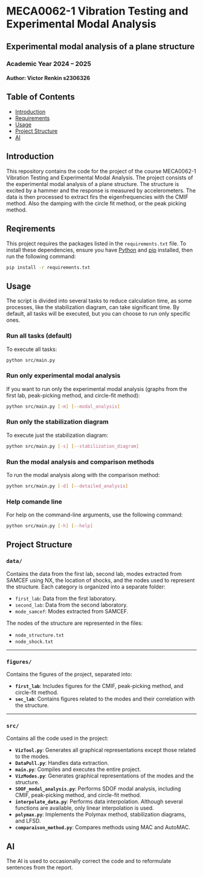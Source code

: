 # MECA0062-1 Vibration Testing and Experimental Modal Analysis

## Experimental modal analysis of a plane structure

### Academic Year 2024 – 2025

#### Author: Victor Renkin s2306326


## Table of Contents
- [Introduction](#introduction)
- [Requirements](#requirements)
- [Usage](#usage)
- [Project Structure](#project-structure)
- [AI](#ai)


## Introduction
This repository contains the code for the project of the course MECA0062-1 Vibration Testing and Experimental Modal Analysis. The project consists of the experimental modal analysis of a plane structure. The structure is excited by a hammer and the response is measured by accelerometers. The data is then processed to extract firs the eigenfrequencies with the CMIF method. Also the damping with the circle fit method, or the peak picking method.


## Reqirements
This project requires the packages listed in the `requirements.txt` file. To install these dependencies, ensure you have [Python](https://www.python.org/) and [pip](https://pip.pypa.io/en/stable/) installed, then run the following command:

```bash
pip install -r requirements.txt
```
## Usage

The script is divided into several tasks to reduce calculation time, as some processes, like the stabilization diagram, can take significant time. By default, all tasks will be executed, but you can choose to run only specific ones.

### Run all tasks (default)
To execute all tasks:

```bash
python src/main.py
```	
### Run only experimental modal analysis
If you want to run only the experimental modal analysis (graphs from the first lab, peak-picking method, and circle-fit method):
```bash
python src/main.py [-m] [--modal_analysis]
```

### Run only the stabilization diagram
To execute just the stabilization diagram:
```bash
python src/main.py [-s] [--stabilization_diagram]
```
### Run the modal analysis and comparison methods
To run the modal analysis along with the comparison method:
```bash	
python src/main.py [-d] [--detailed_analysis]
```
### Help comande line
For help on the command-line arguments, use the following command:

```bash
python src/main.py [-h] [--help]
```


## Project Structure

### **`data/`**
Contains the data from the first lab, second lab, modes extracted from SAMCEF using NX, the location of shocks, and the nodes used to represent the structure. Each category is organized into a separate folder:  
- `first_lab`: Data from the first laboratory.  
- `second_lab`: Data from the second laboratory.  
- `mode_samcef`: Modes extracted from SAMCEF.  

The nodes of the structure are represented in the files:  
- `node_structure.txt`  
- `node_shock.txt`  

---

### **`figures/`**
Contains the figures of the project, separated into:  
- **`first_lab`**: Includes figures for the CMIF, peak-picking method, and circle-fit method.  
- **`sec_lab`**: Contains figures related to the modes and their correlation with the structure.  

---

### **`src/`**
Contains all the code used in the project:  
- **`VizTool.py`**: Generates all graphical representations except those related to the modes.  
- **`DataPull.py`**: Handles data extraction.  
- **`main.py`**: Compiles and executes the entire project.  
- **`VizModes.py`**: Generates graphical representations of the modes and the structure.  
- **`SDOF_modal_analysis.py`**: Performs SDOF modal analysis, including CMIF, peak-picking method, and circle-fit method.  
- **`interpolate_data.py`**: Performs data interpolation. Although several functions are available, only linear interpolation is used.  
- **`polymax.py`**: Implements the Polymax method, stabilization diagrams, and LFSD.  
- **`comparaison_method.py`**: Compares methods using MAC and AutoMAC.  


## AI

The AI is used to occasionally correct the code and to reformulate sentences from the report.
